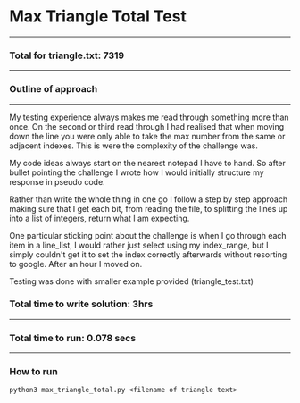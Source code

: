 # Max Triangle Total Test
---

### Total for triangle.txt: 7319
---

### Outline of approach
---
My testing experience always makes me read through something more than once.  On the second or third read through I had realised that when moving down the line you were only able to take the max number from the same or adjacent indexes.  This is were the complexity of the challenge was.

My code ideas always start on the nearest notepad I have to hand.  So after bullet pointing the challenge I wrote how I would initially structure my response in pseudo code.

Rather than write the whole thing in one go I follow a step by step approach making sure that I get each bit, from reading the file, to splitting the lines up into a list of integers, return what I am expecting.

One particular sticking point about the challenge is when I go through each item in a line_list, I would rather just select using my index_range, but I simply couldn't get it to set the index correctly afterwards without resorting to google.  After an hour I moved on.

Testing was done with smaller example provided (triangle_test.txt)

### Total time to write solution: 3hrs
---

### Total time to run: 0.078 secs
---

### How to run

```
python3 max_triangle_total.py <filename of triangle text>
```
##
